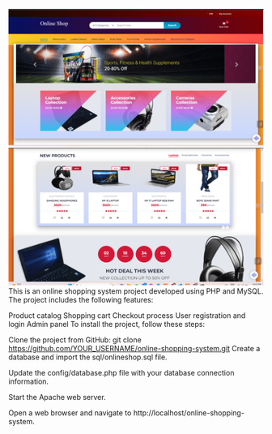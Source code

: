 

![Screenshot of the project](https://github.com/nanthankaran/online-shopping-system/blob/master/Screenshot%202023-10-08%20154349.png)
![Screenshot of the project](https://github.com/nanthankaran/online-shopping-system/blob/master/Screenshot%202023-10-08%20154359.png)
This is an online shopping system project developed using PHP and MySQL. The project includes the following features:

Product catalog
Shopping cart
Checkout process
User registration and login
Admin panel
To install the project, follow these steps:

Clone the project from GitHub:
git clone https://github.com/YOUR_USERNAME/online-shopping-system.git
Create a database and import the sql/onlineshop.sql file.

Update the config/database.php file with your database connection information.

Start the Apache web server.

Open a web browser and navigate to http://localhost/online-shopping-system.
